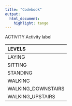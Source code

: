 ```yaml
---
title: "Codebook"
output:
  html_document:
    highlight: tango
---
```


ACTIVITY
    Activity label
    

|LEVELS             |
|:------------------|
|LAYING             |
|SITTING            |
|STANDING           |
|WALKING            |
|WALKING_DOWNSTAIRS |
|WALKING_UPSTAIRS   |




